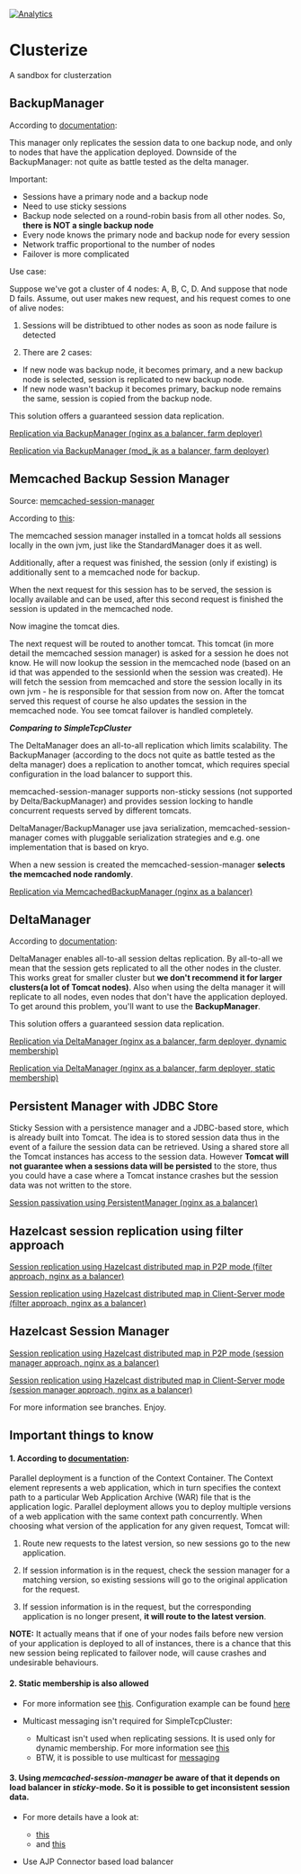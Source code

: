 [![Analytics](https://ga-beacon.appspot.com/UA-73781306-2/welcome-page)](https://github.com/igrigorik/ga-beacon)

# Clusterize
A sandbox for clusterzation

## BackupManager

According to [documentation](https://tomcat.apache.org/tomcat-7.0-doc/cluster-howto.html#For_the_impatient): 

This manager only replicates the session data to one backup node, and only to nodes that have the application deployed. Downside of the BackupManager: not quite as battle tested as the delta manager.

Important:

* Sessions have a primary node and a backup node
* Need to use sticky sessions
* Backup node selected on a round-robin basis from all other nodes. So, **there is NOT a single backup node**
* Every node knows the primary node and backup node for every
session
* Network traffic proportional to the number of nodes
* Failover is more complicated

Use case:

Suppose we've got a cluster of 4 nodes: A, B, C, D. And suppose that node D fails.
Assume, out user makes new request, and his request comes to one of alive nodes:

1. Sessions will be distribtued to other nodes as soon as node failure is detected

2. There are 2 cases:

 * If new node was backup node, it becomes primary, and a new backup node is selected, session is replicated to new backup node.
 * If new node wasn't backup it becomes primary, backup node remains the same, session is copied from the backup node.

This solution offers a guaranteed session data replication.

[Replication via BackupManager (nginx as a balancer, farm deployer)](https://github.com/Silvmike/clusterize/tree/master/backup-manager/nginx)

[Replication via BackupManager (mod_jk as a balancer, farm deployer)](https://github.com/Silvmike/clusterize/tree/master/backup-manager/httpd)

## Memcached Backup Session Manager

Source: [memcached-session-manager](https://code.google.com/p/memcached-session-manager/)

According to [this](https://code.google.com/p/memcached-session-manager/):

The memcached session manager installed in a tomcat holds all sessions locally in the own jvm, just like the StandardManager does it as well.

Additionally, after a request was finished, the session (only if existing) is additionally sent to a memcached node for backup.

When the next request for this session has to be served, the session is locally available and can be used, after this second request is finished the session is updated in the memcached node.

Now imagine the tomcat dies.

The next request will be routed to another tomcat. This tomcat (in more detail the memcached session manager) is asked for a session he does not know. He will now lookup the session in the memcached node (based on an id that was appended to the sessionId when the session was created). He will fetch the session from memcached and store the session locally in its own jvm - he is responsible for that session from now on. After the tomcat served this request of course he also updates the session in the memcached node. You see tomcat failover is handled completely.

***Comparing to SimpleTcpCluster***

The DeltaManager does an all-to-all replication which limits scalability. The BackupManager (according to the docs not quite as battle tested as the delta manager) does a replication to another tomcat, which requires special configuration in the load balancer to support this.

memcached-session-manager supports non-sticky sessions (not supported by Delta/BackupManager) and provides session locking to handle concurrent requests served by different tomcats.

DeltaManager/BackupManager use java serialization, memcached-session-manager comes with pluggable serialization strategies and e.g. one implementation that is based on kryo.

When a new session is created the memcached-session-manager **selects the memcached node randomly**.

[Replication via MemcachedBackupManager (nginx as a balancer)](https://github.com/Silvmike/clusterize/tree/master/memcached-backup-manager)

## DeltaManager

According to [documentation](https://tomcat.apache.org/tomcat-7.0-doc/cluster-howto.html#For_the_impatient):

DeltaManager enables all-to-all session deltas replication. By all-to-all we mean that the session gets replicated to all the other nodes in the cluster. This works great for smaller cluster but **we don't recommend it for larger clusters(a lot of Tomcat nodes)**. Also when using the delta manager it will replicate to all nodes, even nodes that don't have the application deployed. To get around this problem, you'll want to use the **BackupManager**.

This solution offers a guaranteed session data replication.

[Replication via DeltaManager (nginx as a balancer, farm deployer, dynamic membership)](https://github.com/Silvmike/clusterize/tree/master/delta-manager/dynamic-membership)

[Replication via DeltaManager (nginx as a balancer, farm deployer, static membership)](https://github.com/Silvmike/clusterize/tree/master/delta-manager/static-membership)

## Persistent Manager with JDBC Store

Sticky Session with a persistence manager and a JDBC-based store, which is already built into Tomcat. The idea is to stored session data thus in the event of a failure the session data can be retrieved. Using a shared store all the Tomcat instances has access to the session data. However **Tomcat will not guarantee when a sessions data will be persisted** to the store, thus you could have a case where a Tomcat instance crashes but the session data was not written to the store.

[Session passivation using PersistentManager (nginx as a balancer)](https://github.com/Silvmike/clusterize/tree/master/persistent-manager)

## Hazelcast session replication using filter approach

[Session replication using Hazelcast distributed map in P2P mode (filter approach, nginx as a balancer)](https://github.com/Silvmike/clusterize/tree/master/hazelcast-filter/p2p)

[Session replication using Hazelcast distributed map in Client-Server mode (filter approach, nginx as a balancer)](https://github.com/Silvmike/clusterize/tree/replication-nginx-hazelcast-cs)

## Hazelcast Session Manager

[Session replication using Hazelcast distributed map in P2P mode (session manager approach, nginx as a balancer)](https://github.com/Silvmike/clusterize/tree/replication-nginx-hazelcast-tomcat)

[Session replication using Hazelcast distributed map in Client-Server mode (session manager approach, nginx as a balancer)](https://github.com/Silvmike/clusterize/tree/replication-nginx-hazelcast-cs-tomcat)

For more information see branches.
Enjoy.






## Important things to know

#### 1. According to [documentation](http://tomcat.apache.org/tomcat-7.0-doc/config/context.html#Parallel_deployment):

Parallel deployment is a function of the Context Container. The Context element represents a web application, which in turn specifies the context path to a particular Web Application Archive (WAR) file that is the application logic. Parallel deployment allows you to deploy multiple versions of a web application with the same context path concurrently. When choosing what version of the application for any given request, Tomcat will:

1. Route new requests to the latest version, so new sessions go to the new application.

2. If session information is in the request, check the session manager for a matching version, so existing sessions will go to the original application for the request.

3. If session information is in the request, but the corresponding application is no longer present, **it will route to the latest version**.


**NOTE:** It actually means that if one of your nodes fails before new version of your application is deployed to all of instances, there is a chance that this new session being replicated to failover node, will cause crashes and undesirable behaviours.

#### 2. Static membership is also allowed

* For more information see [this](https://tomcat.apache.org/tomcat-7.0-doc/config/cluster-interceptor.html#Static_Membership). Configuration example can be found [here](https://github.com/Silvmike/clusterize/tree/replication-delta-static)

* Multicast messaging isn't required for SimpleTcpCluster:

  - Multicast isn't used when replicating sessions. It is used only for dynamic membership. For more information see [this](https://tomcat.apache.org/tomcat-7.0-doc/tribes/introduction.html#Feature%20Overview)
  - BTW, it is possible to use multicast for [messaging](https://tomcat.apache.org/tomcat-7.0-doc/api/org/apache/catalina/tribes/Channel.html#SEND_OPTIONS_MULTICAST)

#### 3. Using *memcached-session-manager* be aware of that it depends on load balancer in *sticky*-mode. So it is possible to get inconsistent session data.

* For more details have a look at:

  - [this](https://github.com/magro/memcached-session-manager/blob/master/core/src/main/java/de/javakaffee/web/msm/MemcachedSessionService.java#L627-L630)
  - and [this](https://github.com/magro/memcached-session-manager/blob/master/core/src/main/java/de/javakaffee/web/msm/MemcachedSessionService.java#L725-L794)

* Use AJP Connector based load balancer
